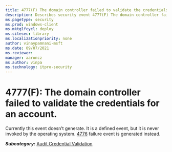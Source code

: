 ```yaml
---
title: 4777(F) The domain controller failed to validate the credentials for an account. (Windows 10)
description: Describes security event 4777(F) The domain controller failed to validate the credentials for an account.
ms.pagetype: security
ms.prod: windows-client
ms.mktglfcycl: deploy
ms.sitesec: library
ms.localizationpriority: none
author: vinaypamnani-msft
ms.date: 09/07/2021
ms.reviewer: 
manager: aaroncz
ms.author: vinpa
ms.technology: itpro-security
---
```


# 4777(F): The domain controller failed to validate the credentials for an account.


Currently this event doesn’t generate. It is a defined event, but it is never invoked by the operating system. [4776](event-4776.md) failure event is generated instead.

***Subcategory:***&nbsp;[Audit Credential Validation](audit-credential-validation.md)

